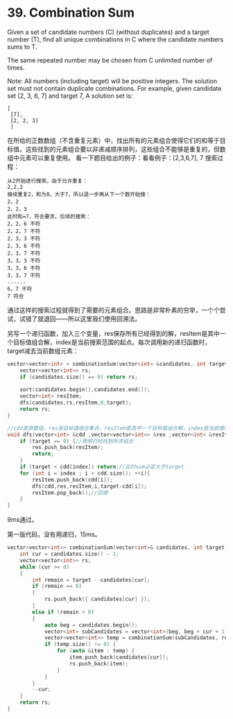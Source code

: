 # 39. Combination Sum
Given a set of candidate numbers (C) (without duplicates) and a target number (T), find all unique combinations in C where the candidate numbers sums to T.

The same repeated number may be chosen from C unlimited number of times.

Note:
All numbers (including target) will be positive integers.
The solution set must not contain duplicate combinations.
For example, given candidate set [2, 3, 6, 7] and target 7,
A solution set is:
```
[
 [7],
 [2, 2, 3]
 ]
```
在所给的正数数组（不含重复元素）中，找出所有的元素组合使得它们的和等于目标值。这些找到的元素组合要以非递减顺序排列，这些组合不能够是重复的，但数组中元素可以重复使用。
看一下题目给出的例子：看看例子：[2,3,6,7], 7
搜索过程：
```
从2开始进行搜索，由于允许重复：
2,2,2
接续重复2，和为8，大于7，所以退一步再从下一个数开始搜：
2，2
2，2，3
此时和=7，符合要求。后续的搜索：
2，2，6 不符
2，2，7 不符
2，3，3 不符
2，3，6 不符
2，3，7 不符
3，3，3 不符
3，3，6 不符
3，3，7 不符
......
6，7 不符
7 符合
```
通过这样的搜索过程就得到了需要的元素组合。思路是非常朴素的穷举，一个个尝试，试错了就退回——所以这里我们使用回溯法。

另写一个递归函数，加入三个变量，res保存所有已经得到的解，resItem是其中一个目标值组合解，index是当前搜索范围的起点。每次调用新的递归函数时，target减去当前数组元素：

```cpp
vector<vector<int> > combinationSum(vector<int> &candidates, int target){
    vector<vector<int>> rs;
    if (candidates.size() == 0) return rs;
    
    sort(candidates.begin(),candidates.end());
    vector<int> resItem;
    dfs(candidates,rs,resItem,0,target);
    return rs;
}

//cdd是原数组，res是目标值组合集合，resItem是其中一个目标值组合解，index是当前搜索范围的起点，target是目标值
void dfs(vector<int> &cdd ,vector<vector<int>> &res ,vector<int> &resItem ,int index ,int target){
    if (target == 0) {//表明已经找到所求组合
        res.push_back(resItem);
        return;
    }
    if (target < cdd[index]) return;//此时sum必定大于target
    for (int i = index ; i < cdd.size(); ++i){
        resItem.push_back(cdd[i]);
        dfs(cdd,res,resItem,i,target-cdd[i]);
        resItem.pop_back();//回溯
    }
}
```
9ms通过。

第一版代码，没有用递归，15ms。
```cpp
vector<vector<int>> combinationSum(vector<int>& candidates, int target) {
    int cur = candidates.size() - 1;
    vector<vector<int>> rs;
    while (cur >= 0)
    {
        int remain = target - candidates[cur];
        if (remain == 0)
        {
            rs.push_back({ candidates[cur] });
        }
        else if (remain > 0)
        {
            auto beg = candidates.begin();
            vector<int> subCandidates = vector<int>(beg, beg + cur + 1);
            vector<vector<int>> temp = combinationSum(subCandidates, remain);
            if (temp.size() != 0) {
                for (auto &item : temp) {
                    item.push_back(candidates[cur]);
                    rs.push_back(item);
                }
            }
        }
        --cur;
    }
    return rs;
}
```
